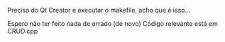 Precisa do Qt Creator e executar o makefile, acho que é isso...


Espero não ter feito nada de errado (de novo)
Código relevante está em CRUD.cpp

